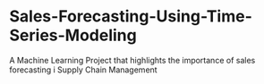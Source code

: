 # Sales-Forecasting-Using-Time-Series-Modeling
A Machine Learning Project that highlights the importance of sales forecasting i Supply Chain Management
